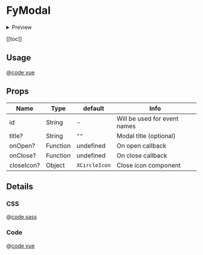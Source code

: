 # FyModal

<details>
  <summary>Preview</summary>

  ![FyModal](/components/FyModal.png)
</details>

[[toc]]

## Usage

@[code vue](../../playground/src/components/TFyModal.vue)


## Props

| Name | Type  | default | Info |
|---|---|---|---|
| id | String | - | Will be used for event names |
| title? | String | ```""``` | Modal title (optional) |
| onOpen? | Function | undefined | On open callback |
| onClose? | Function | undefined | On close callback |
| closeIcon? | Object | ```XCircleIcon``` | Close icon component |

## Details

### CSS

@[code sass](../../src/components/ui/FyModal/FyModal.scss)

### Code

@[code vue](../../src/components/ui/FyModal/FyModal.vue)
